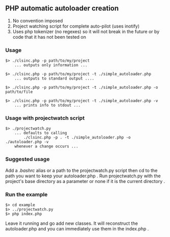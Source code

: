 ## PHP automatic autoloader creation

1. No convention imposed
2. Project watching script for complete auto-pilot (uses inotify)
3. Uses php tokenizer (no regexes) so it will not break in the future or by code that it has not been tested on

### Usage

    $> ./clsinc.php -p path/to/my/project
		... outputs only information ...
	
	$> ./clsinc.php -p path/to/my/project -t ./simple_autoloader.php
		... outputs to standard output ....
	
	$> ./clsinc.php -p path/to/my/project -t ./simple_autoloader.php -o path/to/file

	$> ./clsinc.php -p path/to/my/project -t ./simple_autoloader.php -v
		... prints info to stdout ...

### Usage with projectwatch script

	$> ./projectwatch.py
		... defaults to calling
			./clsinc.php -p . -t ./simple_autoloader.php -o ./autoloader.php -v
		whenever a change occurs ...

### Suggested usage

Add a _.bashrc_ alias or a path to the projectwatch.py script then cd to the path you want to keep your autoloader.php . Run projectwatch.py with the project's base directory as a parameter or none if it is the current directory .

### Run the example

	$> cd example
	$> ../projectwatch.py
	$> php index.php

Leave it running and go add new classes. It will reconstruct the autoloader.php and you can immediately use them in the index.php .
